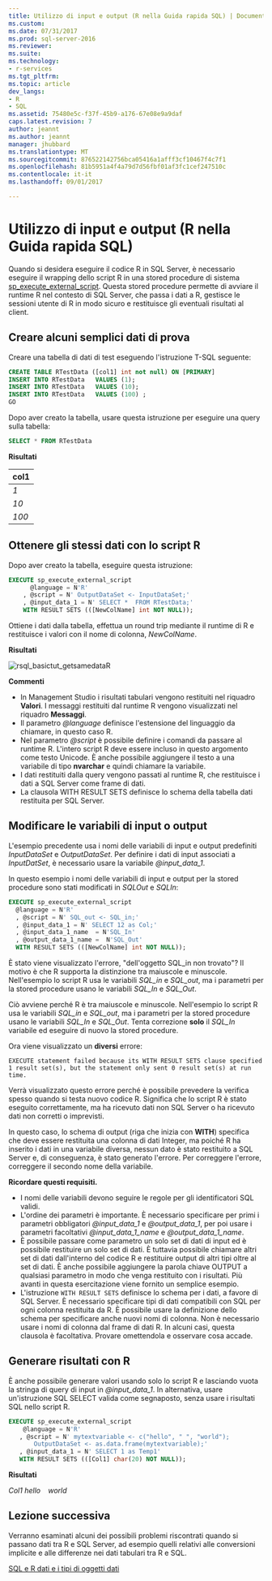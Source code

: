 ```yaml
---
title: Utilizzo di input e output (R nella Guida rapida SQL) | Documenti Microsoft
ms.custom: 
ms.date: 07/31/2017
ms.prod: sql-server-2016
ms.reviewer: 
ms.suite: 
ms.technology:
- r-services
ms.tgt_pltfrm: 
ms.topic: article
dev_langs:
- R
- SQL
ms.assetid: 75480e5c-f37f-45b9-a176-67e08e9a9daf
caps.latest.revision: 7
author: jeannt
ms.author: jeannt
manager: jhubbard
ms.translationtype: MT
ms.sourcegitcommit: 876522142756bca05416a1afff3cf10467f4c7f1
ms.openlocfilehash: 81b5951a4f4a79d7d56fbf01af3fc1cef247510c
ms.contentlocale: it-it
ms.lasthandoff: 09/01/2017

---
```

# <a name="working-with-inputs-and-outputs-r-in-sql-quickstart"></a>Utilizzo di input e output (R nella Guida rapida SQL)

Quando si desidera eseguire il codice R in SQL Server, è necessario eseguire il wrapping dello script R in una stored procedure di sistema [sp_execute_external_script](https://msdn.microsoft.com/library/mt604368.aspx). Questa stored procedure permette di avviare il runtime R nel contesto di SQL Server, che passa i dati a R, gestisce le sessioni utente di R in modo sicuro e restituisce gli eventuali risultati al client.

## <a name="bkmk_SSMSBasics"></a>Creare alcuni semplici dati di prova

Creare una tabella di dati di test eseguendo l'istruzione T-SQL seguente:

```sql
CREATE TABLE RTestData ([col1] int not null) ON [PRIMARY]
INSERT INTO RTestData   VALUES (1);
INSERT INTO RTestData   VALUES (10);
INSERT INTO RTestData   VALUES (100) ;
GO
```

Dopo aver creato la tabella, usare questa istruzione per eseguire una query sulla tabella:
  
```sql
SELECT * FROM RTestData
```

**Risultati**

|col1|
|------|
|*1*|
|*10*|
|*100*|

## <a name="get-the-same-data-using-r-script"></a>Ottenere gli stessi dati con lo script R

Dopo aver creato la tabella, eseguire questa istruzione:

```sql
EXECUTE sp_execute_external_script
      @language = N'R'
    , @script = N' OutputDataSet <- InputDataSet;'
    , @input_data_1 = N' SELECT *  FROM RTestData;'
    WITH RESULT SETS (([NewColName] int NOT NULL));
```

Ottiene i dati dalla tabella, effettua un round trip mediante il runtime di R e restituisce i valori con il nome di colonna, *NewColName*.

**Risultati**

![rsql_basictut_getsamedataR](media/rsql-basictut-getsamedatar.PNG)


**Commenti**

+ In Management Studio i risultati tabulari vengono restituiti nel riquadro **Valori**. I messaggi restituiti dal runtime R vengono visualizzati nel riquadro **Messaggi**.
+ Il parametro *@language* definisce l'estensione del linguaggio da chiamare, in questo caso R.
+ Nel parametro *@script* è possibile definire i comandi da passare al runtime R. L'intero script R deve essere incluso in questo argomento come testo Unicode. È anche possibile aggiungere il testo a una variabile di tipo **nvarchar** e quindi chiamare la variabile.
+ I dati restituiti dalla query vengono passati al runtime R, che restituisce i dati a SQL Server come frame di dati.
+ La clausola WITH RESULT SETS definisce lo schema della tabella dati restituita per SQL Server.

## <a name="change-input-or-output-variables"></a>Modificare le variabili di input o output

L'esempio precedente usa i nomi delle variabili di input e output predefiniti _InputDataSet_ e _OutputDataSet_. Per definire i dati di input associati a _InputDatSet_, è necessario usare la variabile *@input_data_1*.

In questo esempio i nomi delle variabili di input e output per la stored procedure sono stati modificati in *SQLOut* e *SQLIn*:

```sql
EXECUTE sp_execute_external_script
  @language = N'R'
  , @script = N' SQL_out <- SQL_in;'
  , @input_data_1 = N' SELECT 12 as Col;'
  , @input_data_1_name  = N'SQL_In'
  , @output_data_1_name =  N'SQL_Out'
  WITH RESULT SETS (([NewColName] int NOT NULL));
```

È stato viene visualizzato l'errore, "dell'oggetto SQL\_in non trovato"? Il motivo è che R supporta la distinzione tra maiuscole e minuscole. Nell'esempio lo script R usa le variabili *SQL_in* e *SQL_out*, ma i parametri per la stored procedure usano le variabili *SQL_In* e *SQL_Out*.

Ciò avviene perché R è tra maiuscole e minuscole. Nell'esempio lo script R usa le variabili *SQL_in* e *SQL_out*, ma i parametri per la stored procedure usano le variabili *SQL_In* e *SQL_Out*.
Tenta correzione **solo** il *SQL_In* variabile ed eseguire di nuovo la stored procedure.

Ora viene visualizzato un **diversi** errore:

```Error
EXECUTE statement failed because its WITH RESULT SETS clause specified 1 result set(s), but the statement only sent 0 result set(s) at run time.
```

Verrà visualizzato questo errore perché è possibile prevedere la verifica spesso quando si testa nuovo codice R. Significa che lo script R è stato eseguito correttamente, ma ha ricevuto dati non SQL Server o ha ricevuto dati non corretti o imprevisti.

In questo caso, lo schema di output (riga che inizia con **WITH**) specifica che deve essere restituita una colonna di dati Integer, ma poiché R ha inserito i dati in una variabile diversa, nessun dato è stato restituito a SQL Server e, di conseguenza, è stato generato l'errore. Per correggere l'errore, correggere il secondo nome della variabile.

**Ricordare questi requisiti.**

- I nomi delle variabili devono seguire le regole per gli identificatori SQL validi.
- L'ordine dei parametri è importante. È necessario specificare per primi i parametri obbligatori *@input_data_1* e *@output_data_1*, per poi usare i parametri facoltativi *@input_data_1_name* e *@output_data_1_name*.
- È possibile passare come parametro un solo set di dati di input ed è possibile restituire un solo set di dati. È tuttavia possibile chiamare altri set di dati dall'interno del codice R e restituire output di altri tipi oltre al set di dati. È anche possibile aggiungere la parola chiave OUTPUT a qualsiasi parametro in modo che venga restituito con i risultati. Più avanti in questa esercitazione viene fornito un semplice esempio.
- L'istruzione `WITH RESULT SETS` definisce lo schema per i dati, a favore di SQL Server. È necessario specificare tipi di dati compatibili con SQL per ogni colonna restituita da R. È possibile usare la definizione dello schema per specificare anche nuovi nomi di colonna. Non è necessario usare i nomi di colonna dal frame di dati R. In alcuni casi, questa clausola è facoltativa. Provare omettendola e osservare cosa accade.

## <a name="generate-results-using-r"></a>Generare risultati con R

È anche possibile generare valori usando solo lo script R e lasciando vuota la stringa di query di input in _@input_data_1_. In alternativa, usare un'istruzione SQL SELECT valida come segnaposto, senza usare i risultati SQL nello script R.

```sql
EXECUTE sp_execute_external_script
    @language = N'R'
   , @script = N' mytextvariable <- c("hello", " ", "world");
       OutputDataSet <- as.data.frame(mytextvariable);'
   , @input_data_1 = N' SELECT 1 as Temp1'
   WITH RESULT SETS (([Col1] char(20) NOT NULL));
```

**Risultati**

*Col1*
*hello*
<code>   </code>
*world*

## <a name="next-lesson"></a>Lezione successiva

Verranno esaminati alcuni dei possibili problemi riscontrati quando si passano dati tra R e SQL Server, ad esempio quelli relativi alle conversioni implicite e alle differenze nei dati tabulari tra R e SQL.

[SQL e R dati e i tipi di oggetti dati](../tutorials/rtsql-r-and-sql-data-types-and-data-objects.md)

